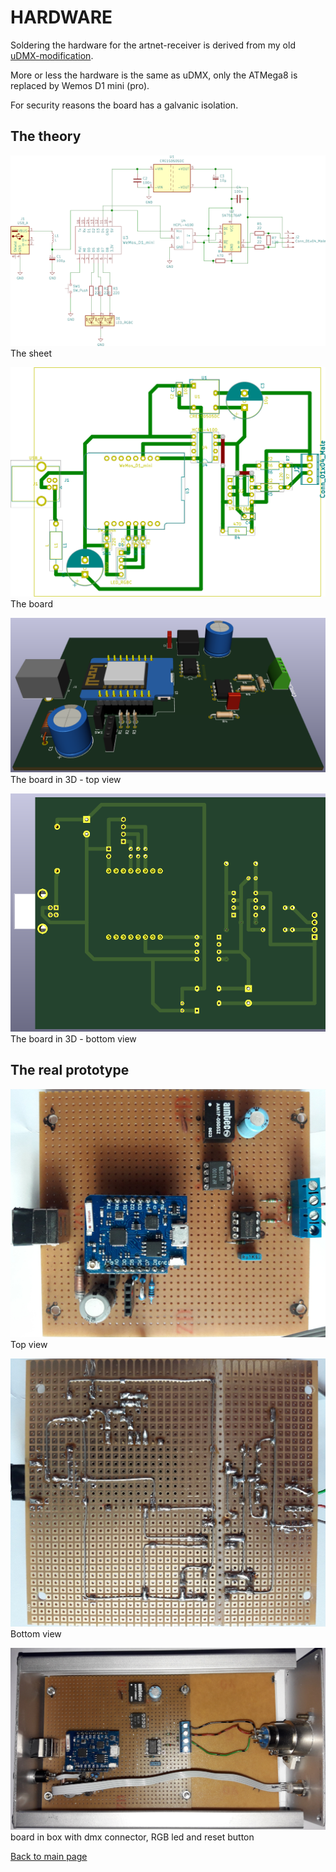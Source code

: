 # HARDWARE

Soldering the hardware for the artnet-receiver is derived from my old [uDMX-modification](https://illutzmination.de/udmx-mod.html?&L=1).

More or less the hardware is the same as uDMX, only the ATMega8 is replaced by Wemos D1 mini (pro).

For security reasons the board has a galvanic isolation.

## The theory

![esp8266_artnet_dmx sheet!](./media/ESP8266_Artnet_DMX_DC-sheet.png "esp8266_artnet_dmx sheet")  
The sheet

![esp8266_artnet_dmx board!](./media/ESP8266_Artnet_DMX_DC-board.png "esp8266_artnet_dmx board")  
The board

![esp8266_artnet_dmx 3d board top!](./media/ESP8266_Artnet_DMX_DC-board_top.png "esp8266_artnet_dmx board top")  
The board in 3D - top view

![esp8266_artnet_dmx 3d board bottom!](./media/ESP8266_Artnet_DMX_DC-board_bottom.png "esp8266_artnet_dmx 3d board bottom")  
The board in 3D - bottom view

## The real prototype

![esp8266_artnet_dmx PCB Top View!](./media/BoardTopView.jpg "esp8266_artnet_dmx pcb top view")  
Top view  
  
![esp8266_artnet_dmx PCB Bottom View!](./media/BoardBottomView.jpg "esp8266_artnet_dmx pcb bottom view")  
Bottom view  
  
![esp8266_artnet_dmx box view!](./media/BoardInBox.jpg "esp8266_artnet_dmx pcb box view")  
board in box with dmx connector, RGB led and reset button  

  
[Back to main page](README.md)